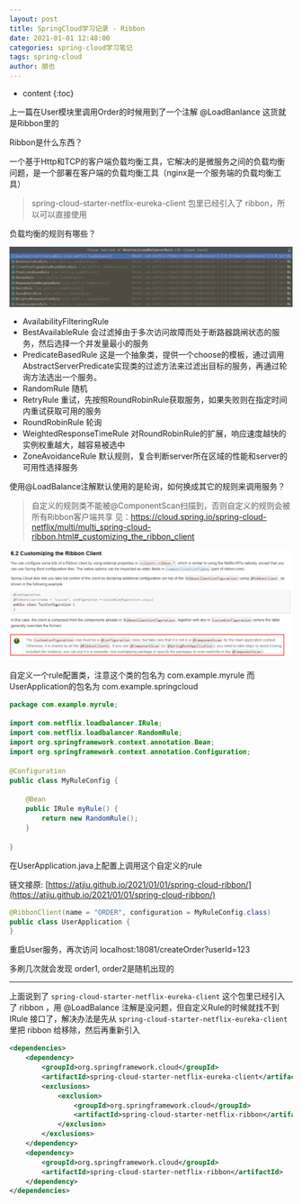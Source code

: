 ```yaml
---
layout: post
title: SpringCloud学习记录 - Ribbon
date: 2021-01-01 12:48:00
categories: spring-cloud学习笔记
tags: spring-cloud
author: 朋也
---
```


* content
  {:toc}

上一篇在User模块里调用Order的时候用到了一个注解 @LoadBanlance 这货就是Ribbon里的

Ribbon是什么东西？

一个基于Http和TCP的客户端负载均衡工具，它解决的是微服务之间的负载均衡问题，是一个部署在客户端的负载均衡工具（nginx是一个服务端的负载均衡工具）





> spring-cloud-starter-netflix-eureka-client 包里已经引入了 ribbon，所以可以直接使用

负载均衡的规则有哪些？

![](/assets/images/2021-01-01-17-27-05.png)

- AvailabilityFilteringRule
- BestAvailableRule 会过滤掉由于多次访问故障而处于断路器跳闸状态的服务，然后选择一个并发量最小的服务
- PredicateBasedRule 这是一个抽象类，提供一个choose的模板，通过调用AbstractServerPredicate实现类的过滤方法来过滤出目标的服务，再通过轮询方法选出一个服务。
- RandomRule 随机
- RetryRule 重试，先按照RoundRobinRule获取服务，如果失败则在指定时间内重试获取可用的服务
- RoundRobinRule 轮询
- WeightedResponseTimeRule 对RoundRobinRule的扩展，响应速度越快的实例权重越大，越容易被选中
- ZoneAvoidanceRule 默认规则，复合判断server所在区域的性能和server的可用性选择服务

使用@LoadBalance注解默认使用的是轮询，如何换成其它的规则来调用服务？

> 自定义的规则类不能被@ComponentScan扫描到，否则自定义的规则会被所有Ribbon客户端共享 见：https://cloud.spring.io/spring-cloud-netflix/multi/multi_spring-cloud-ribbon.html#_customizing_the_ribbon_client

![](/assets/images/2021-01-01-17-49-42.png)

自定义一个rule配置类，注意这个类的包名为 com.example.myrule 而UserApplication的包名为 com.example.springcloud

```java
package com.example.myrule;

import com.netflix.loadbalancer.IRule;
import com.netflix.loadbalancer.RandomRule;
import org.springframework.context.annotation.Bean;
import org.springframework.context.annotation.Configuration;

@Configuration
public class MyRuleConfig {

    @Bean
    public IRule myRule() {
        return new RandomRule();
    }

}

```

在UserApplication.java上配置上调用这个自定义的rule

链文接原: [https://atjiu.github.io/2021/01/01/spring-cloud-ribbon/](https://atjiu.github.io/2021/01/01/spring-cloud-ribbon/)

```java
@RibbonClient(name = "ORDER", configuration = MyRuleConfig.class)
public class UserApplication {
}
```

重启User服务，再次访问 localhost:18081/createOrder?userId=123

多刷几次就会发现 order1, order2是随机出现的


----

上面说到了 `spring-cloud-starter-netflix-eureka-client` 这个包里已经引入了 ribbon ，用 @LoadBalance 注解是没问题，但自定义Rule的时候就找不到 IRule 接口了，解决办法是先从 `spring-cloud-starter-netflix-eureka-client` 里把 ribbon 给移除，然后再重新引入

```xml
<dependencies>
    <dependency>
        <groupId>org.springframework.cloud</groupId>
        <artifactId>spring-cloud-starter-netflix-eureka-client</artifactId>
        <exclusions>
            <exclusion>
                <groupId>org.springframework.cloud</groupId>
                <artifactId>spring-cloud-starter-netflix-ribbon</artifactId>
            </exclusion>
        </exclusions>
    </dependency>
    <dependency>
        <groupId>org.springframework.cloud</groupId>
        <artifactId>spring-cloud-starter-netflix-ribbon</artifactId>
    </dependency>
</dependencies>
```
